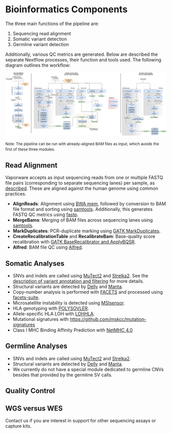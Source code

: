 # Bioinformatics Components

The three main functions of the pipeline are:
1. Sequencing read alignment
2. Somatic variant detection
3. Germline variant detection

Additionally, various QC metrics are generated. Below are described the separate Nextflow processes, their function and tools used. The following diagram outlines the workflow:

<img id="diagram" src="./pipeline-flowchart.png"/>

<small>Note: The pipeline can be run with already-aligned BAM files as input, which avoids the first of these three modules.</small>

## Read Alignment
Vaporware accepts as input sequencing reads from one or multiple FASTQ file pairs (corresponding to separate sequencing lanes) per sample, as [described](run-pipeline.md#the-mapping-file). These are aligned against the human genome using common practices.
* __AlignReads__: Alignment using [BWA mem](http://bio-bwa.sourceforge.net/), followed by conversion to BAM file format and sorting using [samtools](https://samtools.github.io). Additionally, this generates FASTQ QC metrics using [fastp](https://github.com/OpenGene/fastp).
* __MergeBams__: Merging of BAM files across sequencing lanes using [samtools](https://samtools.github.io).
* __MarkDuplicates__: PCR-duplicate marking using [GATK MarkDuplicates](https://software.broadinstitute.org/gatk).
* __CreateRecalibrationTable__ and __RecalibrateBam__: Base-quality score recalibration with [GATK BaseRecalibrator and ApplyBQSR](https://software.broadinstitute.org/gatk/).
* __Alfred__: BAM file QC using [Alfred](https://github.com/tobiasrausch/alfred).

## Somatic Analyses
* SNVs and indels are called using [MuTect2](https://software.broadinstitute.org/gatk/documentation/tooldocs/4.beta.4/org_broadinstitute_hellbender_tools_walkers_mutect_Mutect2.php) and [Strelka2](https://github.com/Illumina/strelka). See the [description of variant annotation and filtering](variant-annotation-and-filtering.md#somatic-snvs-and-indels) for more details.
* Structural variants are detected by [Delly](https://github.com/dellytools/delly) and [Manta](https://github.com/Illumina/manta).
* Copy-number analysis is performed with [FACETS](https://github.com/mskcc/facets) and processed using [facets-suite](https://github.com/mskcc/facets-suite).
* Microsatellite instability is detected using [MSIsensor](https://github.com/ding-lab/msisensor).
* HLA genotyping with [POLYSOVLER](https://software.broadinstitute.org/cancer/cga/polysolver).
* Allele-specific HLA LOH with [LOHHLA](https://www.ncbi.nlm.nih.gov/pmc/articles/PMC5720478/).
* Mutational signatures with https://github.com/mskcc/mutation-signatures
* Class I MHC Binding Affinity Prediction with [NetMHC 4.0](https://www.ncbi.nlm.nih.gov/pubmed/28978689)

## Germline Analyses
* SNVs and indels are called using [MuTect2](https://software.broadinstitute.org/gatk/documentation/tooldocs/4.beta.4/org_broadinstitute_hellbender_tools_walkers_mutect_Mutect2.php) and [Strelka2](https://github.com/Illumina/strelka).
* Structural variants are detected by [Delly](https://github.com/dellytools/delly) and [Manta](https://github.com/Illumina/manta).
* We currently do not have a special module dedicated to germline CNVs besides that provided by the germline SV calls. 

## Quality Control

## WGS versus WES

Contact us if you are interest in support for other sequencing assays or capture kits.